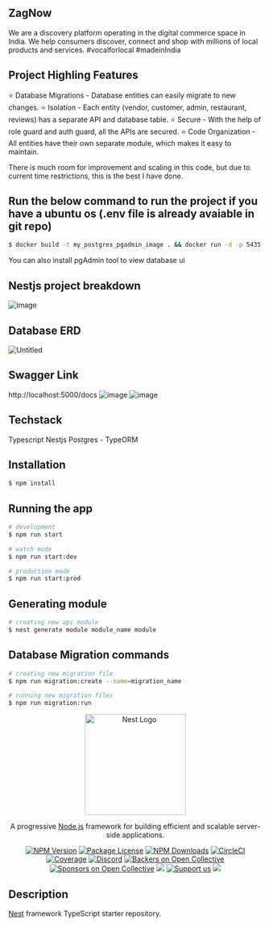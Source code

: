 ## ZagNow
We are a discovery platform operating in the digital commerce space in India. We help consumers discover, connect and shop with millions of local products and services. #vocalforlocal #madeinIndia

## Project Highling Features

⭐ Database Migrations - Database entities can easily migrate to new changes.
⭐ Isolation - Each entity (vendor, customer, admin, restaurant, reviews) has a separate API and database table.
⭐ Secure - With the help of role guard and auth guard, all the APIs are secured.
⭐ Code Organization - All entities have their own separate module, which makes it easy to maintain.

There is much room for improvement and scaling in this code, but due to current time restrictions, this is the best I have done.

## Run the below command to run the project if you have a ubuntu os (.env file is already avaiable in git repo)
```bash
$ docker build -t my_postgres_pgadmin_image . && docker run -d -p 5435:5432 -p 5052:5050 --name my_postgres_pgadmin_container my_postgres_pgadmin_image && npm install && npm run build && node dist/main.js 
```
You can also install pgAdmin tool to view database ui


## Nestjs project breakdown
![image](https://github.com/amogh-chavan/zagnow/assets/55050758/c98b8391-c4f2-44dd-afb0-f238b89cdd4b)




## Database ERD 
![Untitled](https://github.com/amogh-chavan/zagnow/assets/55050758/d2c47f30-c006-4bad-8a17-bb7f8d298c24)

## Swagger Link
http://localhost:5000/docs
![image](https://github.com/amogh-chavan/zagnow/assets/55050758/12b491d6-a1e7-4720-b71f-9dfb71124880)
![image](https://github.com/amogh-chavan/zagnow/assets/55050758/22e747e2-d8e8-4527-8857-917a8f729976)

## Techstack
Typescript
Nestjs
Postgres - TypeORM


## Installation

```bash
$ npm install
```

## Running the app

```bash
# development
$ npm run start

# watch mode
$ npm run start:dev

# production mode
$ npm run start:prod
```

## Generating module
```bash
# creating new api module
$ nest generate module module_name module
```

## Database Migration commands

```bash
# creating new migration file
$ npm run migration:create --name=migration_name

# running new migration files
$ npm run migration:run
```
<p align="center">
  <a href="http://nestjs.com/" target="blank"><img src="https://nestjs.com/img/logo-small.svg" width="200" alt="Nest Logo" /></a>
</p>

[circleci-image]: https://img.shields.io/circleci/build/github/nestjs/nest/master?token=abc123def456
[circleci-url]: https://circleci.com/gh/nestjs/nest

  <p align="center">A progressive <a href="http://nodejs.org" target="_blank">Node.js</a> framework for building efficient and scalable server-side applications.</p>
    <p align="center">
<a href="https://www.npmjs.com/~nestjscore" target="_blank"><img src="https://img.shields.io/npm/v/@nestjs/core.svg" alt="NPM Version" /></a>
<a href="https://www.npmjs.com/~nestjscore" target="_blank"><img src="https://img.shields.io/npm/l/@nestjs/core.svg" alt="Package License" /></a>
<a href="https://www.npmjs.com/~nestjscore" target="_blank"><img src="https://img.shields.io/npm/dm/@nestjs/common.svg" alt="NPM Downloads" /></a>
<a href="https://circleci.com/gh/nestjs/nest" target="_blank"><img src="https://img.shields.io/circleci/build/github/nestjs/nest/master" alt="CircleCI" /></a>
<a href="https://coveralls.io/github/nestjs/nest?branch=master" target="_blank"><img src="https://coveralls.io/repos/github/nestjs/nest/badge.svg?branch=master#9" alt="Coverage" /></a>
<a href="https://discord.gg/G7Qnnhy" target="_blank"><img src="https://img.shields.io/badge/discord-online-brightgreen.svg" alt="Discord"/></a>
<a href="https://opencollective.com/nest#backer" target="_blank"><img src="https://opencollective.com/nest/backers/badge.svg" alt="Backers on Open Collective" /></a>
<a href="https://opencollective.com/nest#sponsor" target="_blank"><img src="https://opencollective.com/nest/sponsors/badge.svg" alt="Sponsors on Open Collective" /></a>
  <a href="https://paypal.me/kamilmysliwiec" target="_blank"><img src="https://img.shields.io/badge/Donate-PayPal-ff3f59.svg"/></a>
    <a href="https://opencollective.com/nest#sponsor"  target="_blank"><img src="https://img.shields.io/badge/Support%20us-Open%20Collective-41B883.svg" alt="Support us"></a>
  <a href="https://twitter.com/nestframework" target="_blank"><img src="https://img.shields.io/twitter/follow/nestframework.svg?style=social&label=Follow"></a>
</p>
  <!--[![Backers on Open Collective](https://opencollective.com/nest/backers/badge.svg)](https://opencollective.com/nest#backer)
  [![Sponsors on Open Collective](https://opencollective.com/nest/sponsors/badge.svg)](https://opencollective.com/nest#sponsor)-->

## Description

[Nest](https://github.com/nestjs/nest) framework TypeScript starter repository.
